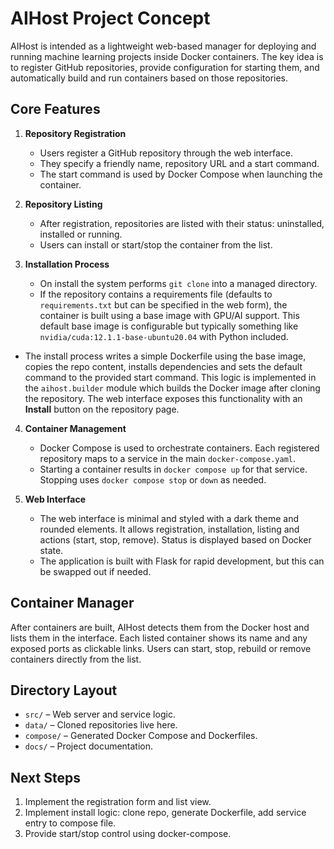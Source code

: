 # AIHost Project Concept

AIHost is intended as a lightweight web-based manager for deploying
and running machine learning projects inside Docker containers. The
key idea is to register GitHub repositories, provide configuration for
starting them, and automatically build and run containers based on
those repositories.

## Core Features

1. **Repository Registration**
   - Users register a GitHub repository through the web interface.
   - They specify a friendly name, repository URL and a start command.
   - The start command is used by Docker Compose when launching the
     container.

2. **Repository Listing**
   - After registration, repositories are listed with their status:
     uninstalled, installed or running.
   - Users can install or start/stop the container from the list.

3. **Installation Process**
   - On install the system performs `git clone` into a managed
     directory.
   - If the repository contains a requirements file (defaults to
     `requirements.txt` but can be specified in the web form), the
     container is built using a base image with GPU/AI support. This
    default base image is configurable but typically something like
    `nvidia/cuda:12.1.1-base-ubuntu20.04` with Python included.
  - The install process writes a simple Dockerfile using the base
    image, copies the repo content, installs dependencies and sets the
    default command to the provided start command. This logic is
    implemented in the `aihost.builder` module which builds the Docker
    image after cloning the repository. The web interface exposes this
    functionality with an **Install** button on the repository page.

4. **Container Management**
   - Docker Compose is used to orchestrate containers. Each registered
     repository maps to a service in the main `docker-compose.yaml`.
   - Starting a container results in `docker compose up` for that
     service. Stopping uses `docker compose stop` or `down` as needed.

5. **Web Interface**
   - The web interface is minimal and styled with a dark theme and
     rounded elements. It allows registration, installation, listing and
     actions (start, stop, remove). Status is displayed based on Docker
     state.
   - The application is built with Flask for rapid development, but
     this can be swapped out if needed.


## Container Manager

After containers are built, AIHost detects them from the Docker host and lists them in the interface. Each listed container shows its name and any exposed ports as clickable links. Users can start, stop, rebuild or remove containers directly from the list.

## Directory Layout

- `src/` – Web server and service logic.
- `data/` – Cloned repositories live here.
- `compose/` – Generated Docker Compose and Dockerfiles.
- `docs/` – Project documentation.

## Next Steps

1. Implement the registration form and list view.
2. Implement install logic: clone repo, generate Dockerfile, add
   service entry to compose file.
3. Provide start/stop control using docker-compose.


